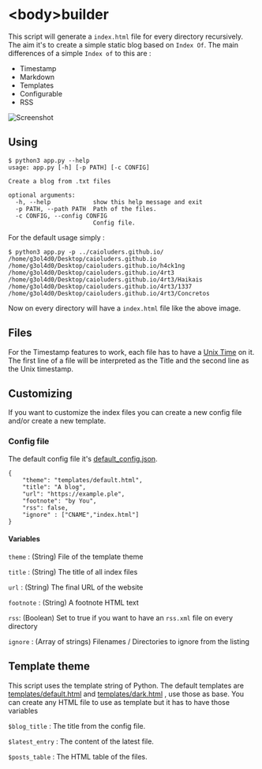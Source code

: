 # &lt;body&gt;builder

This script will generate a `index.html` file for every directory recursively. The aim it's to create a simple static blog based on `Index Of`. 
The main differences of a simple `Index of` to this are : 
* Timestamp
* Markdown
* Templates
* Configurable
* RSS

![Screenshot](https://imgur.com/5XpqHAZ.png)


## Using

```
$ python3 app.py --help
usage: app.py [-h] [-p PATH] [-c CONFIG]

Create a blog from .txt files

optional arguments:
  -h, --help            show this help message and exit
  -p PATH, --path PATH  Path of the files.
  -c CONFIG, --config CONFIG
                        Config file.

```

For the default usage simply :

```
$ python3 app.py -p ../caioluders.github.io/ 
/home/g3ol4d0/Desktop/caioluders.github.io
/home/g3ol4d0/Desktop/caioluders.github.io/h4ck1ng
/home/g3ol4d0/Desktop/caioluders.github.io/4rt3
/home/g3ol4d0/Desktop/caioluders.github.io/4rt3/Haikais
/home/g3ol4d0/Desktop/caioluders.github.io/4rt3/1337
/home/g3ol4d0/Desktop/caioluders.github.io/4rt3/Concretos
```

Now on every directory will have a `index.html` file like the above image.

## Files

For the Timestamp features to work, each file has to have a [Unix Time](https://en.wikipedia.org/wiki/Unix_time) on it. The first line of a file will be interpreted as the Title and the second line as the Unix timestamp.  

## Customizing
If you want to customize the index files you can create a new config file and/or create a new template. 

### Config file
The default config file it's [default_config.json](default_config.json). 

```
{
    "theme": "templates/default.html",
    "title": "A blog",
    "url": "https://example.ple",
    "footnote": "by You",
    "rss": false,
    "ignore" : ["CNAME","index.html"]
}
```

#### Variables

`theme` : (String) File of the template theme

`title` : (String) The title of all index files

`url` : (String) The final URL of the website

`footnote` : (String) A footnote HTML text

`rss`: (Boolean) Set to true if you want to have an `rss.xml` file on every directory

`ignore` : (Array of strings) Filenames / Directories to ignore from the listing

## Template theme

This script uses the template string of Python. The default templates are [templates/default.html](templates/default.html) and [templates/dark.html](templates/dark.html) , use those as base.
You can create any HTML file to use as template but it has to have those variables 

`$blog_title` : The title from the config file.

`$latest_entry` : The content of the latest file.

`$posts_table` : The HTML table of the files.
